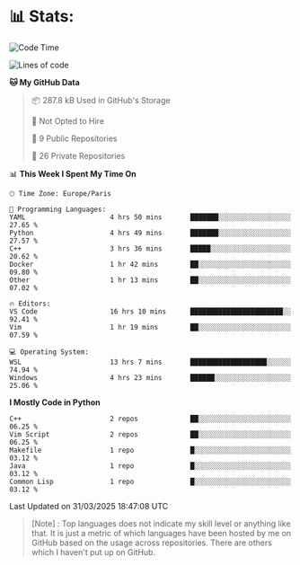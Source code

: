 

<h1>📊 Stats:</h1>

<!--START_SECTION:waka-->
![Code Time](http://img.shields.io/badge/Code%20Time-840%20hrs%2055%20mins-blue)

![Lines of code](https://img.shields.io/badge/From%20Hello%20World%20I%27ve%20Written-6.6%20million%20lines%20of%20code-blue)

**🐱 My GitHub Data** 

> 📦 287.8 kB Used in GitHub's Storage 
 > 
> 🚫 Not Opted to Hire
 > 
> 📜 9 Public Repositories 
 > 
> 🔑 26 Private Repositories 
 > 
📊 **This Week I Spent My Time On** 

```text
🕑︎ Time Zone: Europe/Paris

💬 Programming Languages: 
YAML                     4 hrs 50 mins       ███████░░░░░░░░░░░░░░░░░░   27.65 % 
Python                   4 hrs 49 mins       ███████░░░░░░░░░░░░░░░░░░   27.57 % 
C++                      3 hrs 36 mins       █████░░░░░░░░░░░░░░░░░░░░   20.62 % 
Docker                   1 hr 42 mins        ██░░░░░░░░░░░░░░░░░░░░░░░   09.80 % 
Other                    1 hr 13 mins        ██░░░░░░░░░░░░░░░░░░░░░░░   07.02 % 

🔥 Editors: 
VS Code                  16 hrs 10 mins      ███████████████████████░░   92.41 % 
Vim                      1 hr 19 mins        ██░░░░░░░░░░░░░░░░░░░░░░░   07.59 % 

💻 Operating System: 
WSL                      13 hrs 7 mins       ███████████████████░░░░░░   74.94 % 
Windows                  4 hrs 23 mins       ██████░░░░░░░░░░░░░░░░░░░   25.06 % 
```

**I Mostly Code in Python** 

```text
C++                      2 repos             ██░░░░░░░░░░░░░░░░░░░░░░░   06.25 % 
Vim Script               2 repos             ██░░░░░░░░░░░░░░░░░░░░░░░   06.25 % 
Makefile                 1 repo              █░░░░░░░░░░░░░░░░░░░░░░░░   03.12 % 
Java                     1 repo              █░░░░░░░░░░░░░░░░░░░░░░░░   03.12 % 
Common Lisp              1 repo              █░░░░░░░░░░░░░░░░░░░░░░░░   03.12 % 
```




 Last Updated on 31/03/2025 18:47:08 UTC
<!--END_SECTION:waka-->

 > [Note] : Top languages does not indicate my skill level or anything like that. It is just a metric of which languages have been hosted by me on GitHub based on the usage across repositories. There are others which I haven't put up on GitHub.</span>
